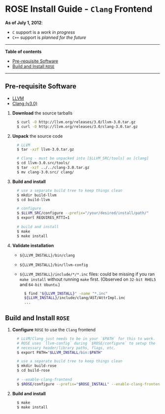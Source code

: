 ROSE Install Guide - `Clang` Frontend
=====================================

**As of July 1, 2012**:
* `C` support is a *work in progress*
* `C++` support is *planned for the future*

---

**Table of contents**
* [Pre-requisite Software](#pre-requisite-software)
* [Build and Install `ROSE`](#build-and-install-rose)

---

## Pre-requisite Software
* [LLVM](http://llvm.org/releases/download.html#3.0)
* [Clang (v3.0)](http://llvm.org/releases/3.0/clang-3.0.tar.gz)

1. **Download** the source tarballs

   ``` bash
     $ curl -O http://llvm.org/releases/3.0/llvm-3.0.tar.gz
     $ curl -O http://llvm.org/releases/3.0/clang-3.0.tar.gz
   ```

2. **Unpack** the source code

   ``` bash
     # LLVM
     $ tar -xzf llvm-3.0.tar.gz

     # Clang - must be unpacked into [$LLVM_SRC/tools] as [clang]
     $ cd llvm-3.0.src/tools/
     $ tar -xzf ../../clang-3.0.tar.gz
     $ mv clang-3.0.src/ clang/
   ```

3. **Build and install**

   ``` bash
     # use a separate build tree to keep things clean
     $ mkdir build-llvm
     $ cd build-llvm

     # configure
     $ $LLVM_SRC/configure --prefix="/your/desired/install/path/"
     $ export REQUIRES_RTTI=1
  
     # build and install
     $ make
     $ make install
   ```
   
4. **Validate installation**

   * `${LLVM_INSTALL}/bin/clang`
   * `${LLVM_INSTALL}/bin/llvm-config`
   * `${LLVM_INSTALL}/include/*/*.inc` files: could be missing if you ran `make install` without running `make` first.
     (Observed on `32-bit RHEL5` and `64-bit Ubuntu`.)

     ```bash
       $ find "${LLVM_INSTALL}" -name "*.inc"
       ${LLVM_INSTALL}/include/clang/AST/AttrImpl.inc
       ...
     ```

## Build and Install `ROSE`

1. **Configure** `ROSE` to use the `Clang` frontend

   ``` bash
     # LLVM/Clang just needs to be in your `$PATH` for this to work.
     # ROSE uses `llvm-config` during `$ROSE/configure` to setup the
     # necessary header/library paths, flags, etc.
     $ export PATH="$LLVM_INSTALL/bin:$PATH"
   
     # use a separate build tree to keep things clean
     $ mkdir build-rose
     $ cd build-rose
  
     # --enable-clang-frontend
     $ $ROSE/configure --prefix="$ROSE_INSTALL" --enable-clang-frontend
   ```

2. **Build and install**

   ``` bash
     $ make
     $ make install
   ```
